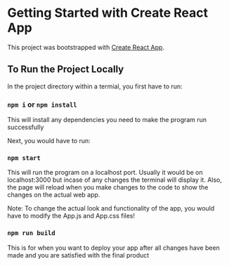 # Getting Started with Create React App

This project was bootstrapped with [Create React App](https://github.com/facebook/create-react-app).

## To Run the Project Locally

In the project directory within a termial, you first have to run:

### `npm i` or `npm install` 

This will install any dependencies you need to make the program run successfully

Next, you would have to run:
### `npm start`

This will run the program on a localhost port. 
Usually it would be on localhost:3000 but incase of any changes the terminal will display it. 
Also, the page will reload when you make changes to the code to show the changes on the actual web app.

Note: To change the actual look and functionality of the app, you would have to modify the App.js and App.css files!
### `npm run build` 

This is for when you want to deploy your app after all changes have been made and you are satisfied with the final product
